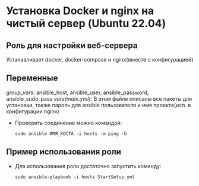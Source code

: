 Установка Docker и nginx на чистый сервер (Ubuntu 22.04)
=========

Роль для настройки веб-сервера
------------

Устанавливает docker, docker-compose и nginx(вместе с конфигурацией)


Переменные
--------------

*group_vars*: ansible_host, ansible_user, ansible_password, ansible_sudo_pass
*vars(main.yml)*: В этом файле описаны все пакеты для установки, также пароль для ansible пользователя и имя проекта(исп. в конфигурации nginx)

        
*   Проверить соединение можно командой:

        sudo ansible ИМЯ_ХОСТА -i hosts -m ping -b

Пример использования роли
----------------

*   Для использования роли достаточно запустить команду:

        sudo ansible-playbook -i hosts StartSetup.yml

